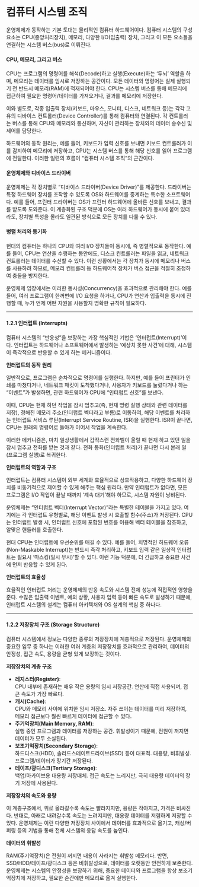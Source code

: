 # 컴퓨터 시스템 조직

운영체제가 동작하는 기본 토대는 물리적인 컴퓨터 하드웨어이다. 컴퓨터 시스템의 구성 요소는 CPU(중앙처리장치), 메모리, 다양한 I/O(입출력) 장치, 그리고 이 모든 요소들을 연결하는 시스템 버스(bus)로 이뤄진다.

#### CPU, 메모리, 그리고 버스

CPU는 프로그램의 명령어를 해석(Decode)하고 실행(Execute)하는 ‘두뇌’ 역할을 하며, 메모리는 데이터를 임시로 저장하는 공간이다. 모든 데이터와 명령어는 실제 실행되기 전 반드시 메모리(RAM)에 적재되어야 한다. CPU는 시스템 버스를 통해 메모리에 접근하여 필요한 명령어/데이터를 가져오거나, 결과를 메모리에 저장한다.

이와 별도로, 각종 입출력 장치(키보드, 마우스, 모니터, 디스크, 네트워크 등)는 각각 고유의 디바이스 컨트롤러(Device Controller)를 통해 컴퓨터와 연결된다. 각 컨트롤러는 버스를 통해 CPU와 메모리와 통신하며, 자신이 관리하는 장치와의 데이터 송수신 및 제어를 담당한다.

하드웨어의 동작 원리는, 예를 들어, 키보드가 입력 신호를 보내면 키보드 컨트롤러가 이를 감지하여 메모리에 저장하고, CPU는 시스템 버스를 통해 해당 신호를 읽어 프로그램에 전달한다. 이러한 일련의 흐름이 “컴퓨터 시스템 조직”의 근간이다.

#### 운영체제와 디바이스 드라이버

운영체제는 각 장치별로 “디바이스 드라이버(Device Driver)”를 제공한다. 드라이버는 특정 하드웨어 장치를 조작할 수 있도록 OS와 하드웨어를 중계하는 특수한 소프트웨어다. 예를 들어, 프린터 드라이버는 OS가 프린터 하드웨어에 올바른 신호를 보내고, 결과를 받도록 도와준다. 이 계층화된 구조 덕분에 OS는 여러 하드웨어가 동시에 붙어 있더라도, 장치별 특성을 몰라도 일관된 방식으로 모든 장치를 다룰 수 있다.

#### 병렬 처리와 동기화

현대의 컴퓨터는 하나의 CPU와 여러 I/O 장치들이 동시에, 즉 병렬적으로 동작한다. 예를 들어, CPU는 연산을 수행하는 동안에도, 디스크 컨트롤러는 파일을 읽고, 네트워크 컨트롤러는 데이터를 수신할 수 있다. 이런 상황에서는 각 장치가 동시에 메모리나 버스를 사용하려 하므로, 메모리 컨트롤러 등 하드웨어적 장치가 버스 접근을 적절히 조정하여 충돌을 방지한다.

운영체제 입장에서는 이러한 동시성(Concurrency)을 효과적으로 관리해야 한다. 예를 들어, 여러 프로그램이 한꺼번에 I/O 요청을 하거나, CPU가 연산과 입출력을 동시에 진행할 때, 누가 언제 어떤 자원을 사용할지 명확한 규칙이 필요하다.

***

#### 1.2.1 인터럽트 (Interrupts)

컴퓨터 시스템의 “반응성”을 보장하는 가장 핵심적인 기법은 ‘인터럽트(Interrupt)’이다. 인터럽트는 하드웨어나 소프트웨어에서 발생하는 ‘예상치 못한 사건’에 대해, 시스템이 즉각적으로 반응할 수 있게 하는 메커니즘이다.

**인터럽트의 동작 원리**

일반적으로, 프로그램은 순차적으로 명령어를 실행한다. 하지만, 예를 들어 프린터가 인쇄를 마쳤다거나, 네트워크 패킷이 도착했다거나, 사용자가 키보드를 눌렀다거나 하는 “이벤트”가 발생하면, 관련 하드웨어가 CPU에 “인터럽트 신호”를 보낸다.

이때, CPU는 현재 하던 작업을 잠시 멈추고(즉, 현재 명령 실행 상태와 관련 데이터를 저장), 정해진 메모리 주소(인터럽트 벡터라고 부름)로 이동하여, 해당 이벤트를 처리하는 인터럽트 서비스 루틴(Interrupt Service Routine, ISR)을 실행한다. ISR이 끝나면, CPU는 원래의 명령어로 돌아가 이어서 작업을 계속한다.

이러한 메커니즘은, 마치 일상생활에서 갑작스런 전화벨이 울릴 때 현재 하고 있던 일을 잠시 멈추고 전화를 받는 것과 같다. 전화 통화(인터럽트 처리)가 끝나면 다시 본래 일(프로그램 실행)로 복귀한다.

**인터럽트의 역할과 구조**

인터럽트는 컴퓨터 시스템이 외부 세계와 효율적으로 상호작용하고, 다양한 하드웨어 장치를 비동기적으로 제어할 수 있게 해주는 핵심 원리다. 만약 인터럽트가 없다면, 모든 프로그램은 I/O 작업이 끝날 때까지 ‘계속 대기’해야 하므로, 시스템 자원이 낭비된다.

운영체제는 “인터럽트 벡터(Interrupt Vector)”라는 특별한 테이블을 가지고 있다. 여기에는 각 인터럽트 유형별로, 해당 이벤트 발생 시 호출할 함수(주소)가 저장된다. CPU는 인터럽트 발생 시, 인터럽트 신호에 포함된 번호를 이용해 벡터 테이블을 참조하고, 알맞은 핸들러를 호출한다.

현대 CPU는 인터럽트에 우선순위를 매길 수 있다. 예를 들어, 치명적인 하드웨어 오류(Non-Maskable Interrupt)는 반드시 즉각 처리하고, 키보드 입력 같은 일상적 인터럽트는 필요시 ‘마스킹(일시 무시)’할 수 있다. 이런 기능 덕분에, 더 긴급하고 중요한 사건에 먼저 반응할 수 있게 된다.

**인터럽트의 효율성**

효율적인 인터럽트 처리는 운영체제의 반응 속도와 시스템 전체 성능에 직접적인 영향을 준다. 수많은 입출력 이벤트, 예외 상황, 사용자 입력 등이 빠른 속도로 발생하기 때문에, 인터럽트 시스템의 설계는 컴퓨터 아키텍처와 OS 설계의 핵심 중 하나다.

***

#### 1.2.2 저장장치 구조 (Storage Structure)

컴퓨터 시스템에서 정보는 다양한 종류의 저장장치에 계층적으로 저장된다. 운영체제의 중요한 임무 중 하나는 이러한 여러 계층의 저장장치를 효과적으로 관리하여, 데이터의 안정성, 접근 속도, 용량을 균형 있게 보장하는 것이다.

**저장장치의 계층 구조**

* **레지스터(Register)**:\
  CPU 내부에 존재하는 매우 작은 용량의 임시 저장공간. 연산에 직접 사용되며, 접근 속도가 가장 빠르다.
* **캐시(Cache)**:\
  CPU와 메모리 사이에 위치한 임시 저장소. 자주 쓰이는 데이터를 미리 저장하여, 메모리 접근보다 훨씬 빠르게 데이터에 접근할 수 있다.
* **주기억장치(Main Memory, RAM)**:\
  실행 중인 프로그램과 데이터를 저장하는 공간. 휘발성이기 때문에, 전원이 꺼지면 데이터가 모두 소실된다.
* **보조기억장치(Secondary Storage)**:\
  하드디스크(HDD), 솔리드스테이트드라이브(SSD) 등이 대표적. 대용량, 비휘발성. 프로그램/데이터가 장기간 저장된다.
* **테이프/광디스크(Tertiary Storage)**:\
  백업/아카이브용 대용량 저장매체. 접근 속도는 느리지만, 극히 대용량 데이터의 장기 저장에 사용된다.

**저장장치의 속도와 용량**

이 계층구조에서, 위로 올라갈수록 속도는 빨라지지만, 용량은 작아지고, 가격은 비싸진다. 반대로, 아래로 내려갈수록 속도는 느려지지만, 대용량 데이터를 저렴하게 저장할 수 있다. 운영체제는 이런 다양한 저장장치 사이에서 데이터를 효과적으로 옮기고, 캐싱/버퍼링 등의 기법을 통해 전체 시스템의 응답 속도를 높인다.

**데이터의 휘발성**

RAM(주기억장치)은 전원이 꺼지면 내용이 사라지는 휘발성 메모리다. 반면, SSD/HDD/테이프/광디스크 등은 비휘발성으로, 데이터를 오랫동안 안전하게 보존한다. 운영체제는 시스템의 안정성을 보장하기 위해, 중요한 데이터와 프로그램을 항상 보조기억장치에 저장하고, 필요한 순간에만 메모리로 옮겨 실행한다.

